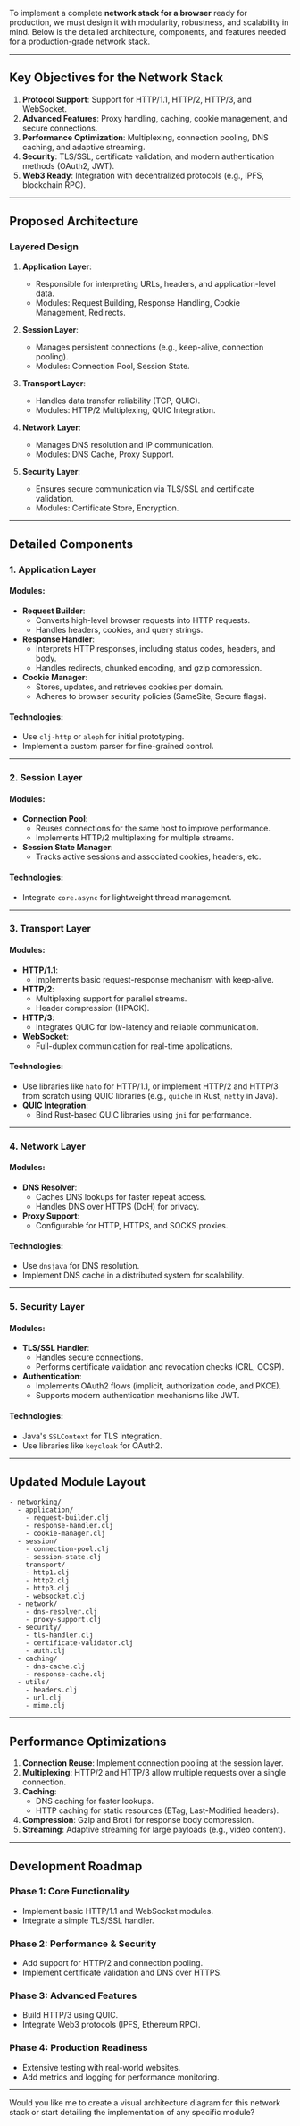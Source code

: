 To implement a complete **network stack for a browser** ready for production, we must design it with modularity, robustness, and scalability in mind. Below is the detailed architecture, components, and features needed for a production-grade network stack.

---

## **Key Objectives for the Network Stack**
1. **Protocol Support**: Support for HTTP/1.1, HTTP/2, HTTP/3, and WebSocket.
2. **Advanced Features**: Proxy handling, caching, cookie management, and secure connections.
3. **Performance Optimization**: Multiplexing, connection pooling, DNS caching, and adaptive streaming.
4. **Security**: TLS/SSL, certificate validation, and modern authentication methods (OAuth2, JWT).
5. **Web3 Ready**: Integration with decentralized protocols (e.g., IPFS, blockchain RPC).

---

## **Proposed Architecture**

### **Layered Design**

1. **Application Layer**:
   - Responsible for interpreting URLs, headers, and application-level data.
   - Modules: Request Building, Response Handling, Cookie Management, Redirects.

2. **Session Layer**:
   - Manages persistent connections (e.g., keep-alive, connection pooling).
   - Modules: Connection Pool, Session State.

3. **Transport Layer**:
   - Handles data transfer reliability (TCP, QUIC).
   - Modules: HTTP/2 Multiplexing, QUIC Integration.

4. **Network Layer**:
   - Manages DNS resolution and IP communication.
   - Modules: DNS Cache, Proxy Support.

5. **Security Layer**:
   - Ensures secure communication via TLS/SSL and certificate validation.
   - Modules: Certificate Store, Encryption.

---

## **Detailed Components**

### **1. Application Layer**

#### Modules:
- **Request Builder**:
  - Converts high-level browser requests into HTTP requests.
  - Handles headers, cookies, and query strings.
- **Response Handler**:
  - Interprets HTTP responses, including status codes, headers, and body.
  - Handles redirects, chunked encoding, and gzip compression.
- **Cookie Manager**:
  - Stores, updates, and retrieves cookies per domain.
  - Adheres to browser security policies (SameSite, Secure flags).

#### Technologies:
- Use `clj-http` or `aleph` for initial prototyping.
- Implement a custom parser for fine-grained control.

---

### **2. Session Layer**

#### Modules:
- **Connection Pool**:
  - Reuses connections for the same host to improve performance.
  - Implements HTTP/2 multiplexing for multiple streams.
- **Session State Manager**:
  - Tracks active sessions and associated cookies, headers, etc.

#### Technologies:
- Integrate `core.async` for lightweight thread management.

---

### **3. Transport Layer**

#### Modules:
- **HTTP/1.1**:
  - Implements basic request-response mechanism with keep-alive.
- **HTTP/2**:
  - Multiplexing support for parallel streams.
  - Header compression (HPACK).
- **HTTP/3**:
  - Integrates QUIC for low-latency and reliable communication.
- **WebSocket**:
  - Full-duplex communication for real-time applications.

#### Technologies:
- Use libraries like `hato` for HTTP/1.1, or implement HTTP/2 and HTTP/3 from scratch using QUIC libraries (e.g., `quiche` in Rust, `netty` in Java).
- **QUIC Integration**:
  - Bind Rust-based QUIC libraries using `jni` for performance.

---

### **4. Network Layer**

#### Modules:
- **DNS Resolver**:
  - Caches DNS lookups for faster repeat access.
  - Handles DNS over HTTPS (DoH) for privacy.
- **Proxy Support**:
  - Configurable for HTTP, HTTPS, and SOCKS proxies.

#### Technologies:
- Use `dnsjava` for DNS resolution.
- Implement DNS cache in a distributed system for scalability.

---

### **5. Security Layer**

#### Modules:
- **TLS/SSL Handler**:
  - Handles secure connections.
  - Performs certificate validation and revocation checks (CRL, OCSP).
- **Authentication**:
  - Implements OAuth2 flows (implicit, authorization code, and PKCE).
  - Supports modern authentication mechanisms like JWT.

#### Technologies:
- Java's `SSLContext` for TLS integration.
- Use libraries like `keycloak` for OAuth2.

---

## **Updated Module Layout**

```plaintext
- networking/
  - application/
    - request-builder.clj
    - response-handler.clj
    - cookie-manager.clj
  - session/
    - connection-pool.clj
    - session-state.clj
  - transport/
    - http1.clj
    - http2.clj
    - http3.clj
    - websocket.clj
  - network/
    - dns-resolver.clj
    - proxy-support.clj
  - security/
    - tls-handler.clj
    - certificate-validator.clj
    - auth.clj
  - caching/
    - dns-cache.clj
    - response-cache.clj
  - utils/
    - headers.clj
    - url.clj
    - mime.clj
```

---

## **Performance Optimizations**

1. **Connection Reuse**: Implement connection pooling at the session layer.
2. **Multiplexing**: HTTP/2 and HTTP/3 allow multiple requests over a single connection.
3. **Caching**:
   - DNS caching for faster lookups.
   - HTTP caching for static resources (ETag, Last-Modified headers).
4. **Compression**: Gzip and Brotli for response body compression.
5. **Streaming**: Adaptive streaming for large payloads (e.g., video content).

---

## **Development Roadmap**

### Phase 1: Core Functionality
- Implement basic HTTP/1.1 and WebSocket modules.
- Integrate a simple TLS/SSL handler.

### Phase 2: Performance & Security
- Add support for HTTP/2 and connection pooling.
- Implement certificate validation and DNS over HTTPS.

### Phase 3: Advanced Features
- Build HTTP/3 using QUIC.
- Integrate Web3 protocols (IPFS, Ethereum RPC).

### Phase 4: Production Readiness
- Extensive testing with real-world websites.
- Add metrics and logging for performance monitoring.

---

Would you like me to create a visual architecture diagram for this network stack or start detailing the implementation of any specific module?